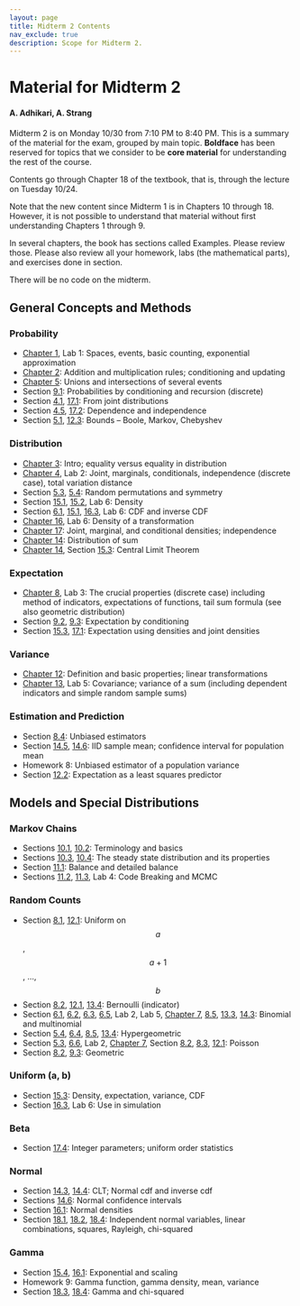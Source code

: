 ```yaml
---
layout: page
title: Midterm 2 Contents
nav_exclude: true
description: Scope for Midterm 2.
---
```

# Material for Midterm 2 #
#### A. Adhikari, A. Strang ####

Midterm 2 is on Monday 10/30 from 7:10 PM to 8:40 PM. This is a summary of the material for the exam, grouped by main topic. **Boldface** has been reserved for topics that we consider to be **core material** for understanding the rest of the course.

Contents go through Chapter 18 of the textbook, that is, through the lecture on Tuesday 10/24.

Note that the new content since Midterm 1 is in Chapters 10 through 18. However, it is not possible to understand that material without first understanding Chapters 1 through 9.

In several chapters, the book has sections called Examples. Please review those. Please also review all your homework, labs (the mathematical parts), and exercises done in section.

There will be no code on the midterm.

## General Concepts and Methods ##

### Probability ###
- [Chapter 1](http://prob140.org/textbook/content/Chapter_01/00_Fundamentals.html), Lab 1: Spaces, events, basic counting, exponential approximation
- [Chapter 2](http://prob140.org/textbook/content/Chapter_02/00_Calculating_Chances.html): Addition and multiplication rules; conditioning and updating
- [Chapter 5](http://prob140.org/textbook/content/Chapter_05/00_Collections_of_Events.html): Unions and intersections of several events
- Section [9.1](http://prob140.org/textbook/content/Chapter_09/01_Probability_by_Conditioning.html): Probabilities by conditioning and recursion (discrete)
- Section [4.1](http://prob140.org/textbook/content/Chapter_04/01_Joint_Distributions.html#), [17.1](http://prob140.org/textbook/content/Chapter_17/01_Probabilities_and_Expectations.html#probabilities-as-volumes): From joint distributions
- Section [4.5](http://prob140.org/textbook/content/Chapter_04/05_Dependence_and_Independence.html), [17.2](http://prob140.org/textbook/content/Chapter_17/02_Independence.html): Dependence and independence
- Section [5.1](http://prob140.org/textbook/content/Chapter_05/01_Bounding_the_Chance_of_a_Union.html), [12.3](http://prob140.org/textbook/content/Chapter_12/03_Bounds.html): Bounds – Boole, Markov, Chebyshev

### Distribution ###
- [Chapter 3](http://prob140.org/textbook/content/Chapter_03/00_Random_Variables.html): Intro; equality versus equality in distribution
- [Chapter 4](http://prob140.org/textbook/content/Chapter_04/00_Relations_Between_Variables.html), Lab 2: Joint, marginals, conditionals, independence (discrete case), total variation distance
- Section [5.3](http://prob140.org/textbook/content/Chapter_05/03_The_Matching_Problem.html), [5.4](http://prob140.org/textbook/content/Chapter_05/04_Sampling_Without_Replacement.html): Random permutations and symmetry
- Section [15.1](http://prob140.org/textbook/content/Chapter_15/01_Density_and_CDF.html), [15.2](http://prob140.org/textbook/content/Chapter_15/02_The_Meaning_of_Density.html), Lab 6: Density
- Section [6.1](http://prob140.org/textbook/content/Chapter_06/01_Binomial_Distribution.html#cumulative-distribution-function-cdf), [15.1](http://prob140.org/textbook/content/Chapter_15/01_Density_and_CDF.html), [16.3](http://prob140.org/textbook/content/Chapter_16/03_Simulation_via_the_CDF.html), Lab 6: CDF and inverse CDF
- [Chapter 16](http://prob140.org/textbook/content/Chapter_16/00_Transformations.html), Lab 6: Density of a transformation
- [Chapter 17](http://prob140.org/textbook/content/Chapter_17/00_Joint_Densities.html): Joint, marginal, and conditional densities; independence
- [Chapter 14](http://prob140.org/textbook/content/Chapter_14/00_The_Central_Limit_Theorem.html): Distribution of sum
- [Chapter 14](http://prob140.org/textbook/content/Chapter_14/00_The_Central_Limit_Theorem.html), Section [15.3](http://prob140.org/textbook/content/Chapter_15/03_Expectation.html#example-random-discs): Central Limit Theorem

### Expectation ###
- [Chapter 8](http://prob140.org/textbook/content/Chapter_08/00_Expectation.html), Lab 3: The crucial properties (discrete case) including method of indicators, expectations of functions, tail sum formula (see also geometric distribution)
- Section [9.2](http://prob140.org/textbook/content/Chapter_09/02_Expectation_by_Conditioning.html), [9.3](http://prob140.org/textbook/content/Chapter_09/03_Expected_Waiting_Times.html): Expectation by conditioning
- Section [15.3](http://prob140.org/textbook/content/Chapter_15/03_Expectation.html), [17.1](http://prob140.org/textbook/content/Chapter_17/01_Probabilities_and_Expectations.html): Expectation using densities and joint densities

### Variance ###
- [Chapter 12](http://prob140.org/textbook/content/Chapter_12/00_Standard_Deviation.html): Definition and basic properties; linear transformations
- [Chapter 13](http://prob140.org/textbook/content/Chapter_13/00_Variance_Via_Covariance.html), Lab 5: Covariance; variance of a sum (including dependent indicators and simple random sample sums)

### Estimation and Prediction ###
- Section [8.4](http://prob140.org/textbook/content/Chapter_08/04_Additivity.html#unbiased-estimator): Unbiased estimators
- Section [14.5](http://prob140.org/textbook/content/Chapter_14/05_The_Sample_Mean.html), [14.6](http://prob140.org/textbook/content/Chapter_14/06_Confidence_Intervals.html): IID sample mean; confidence interval for population mean
- Homework 8: Unbiased estimator of a population variance
- Section [12.2](http://prob140.org/textbook/content/Chapter_12/02_Prediction_and_Estimation.html): Expectation as a least squares predictor

## Models and Special Distributions ##

### Markov Chains ###
- Sections [10.1](http://prob140.org/textbook/content/Chapter_10/01_Transitions.html), [10.2](http://prob140.org/textbook/content/Chapter_10/02_Deconstructing_Chains.html): Terminology and basics
- Sections [10.3](http://prob140.org/textbook/content/Chapter_10/03_Long_Run_Behavior.html), [10.4](http://prob140.org/textbook/content/Chapter_10/04_Examples.html): The steady state distribution and its properties
- Section [11.1](http://prob140.org/textbook/content/Chapter_11/01_Balance_and_Detailed_Balance.html): Balance and detailed balance
- Sections [11.2](http://prob140.org/textbook/content/Chapter_11/02_Code_Breaking.html), [11.3](http://prob140.org/textbook/content/Chapter_11/03_Metropolis_Algorithm.html), Lab 4: Code Breaking and MCMC

### Random Counts ###
- Section [8.1](http://prob140.org/textbook/content/Chapter_08/02_Applying_the_Definition.html#uniform-on-an-interval-of-integers), [12.1](http://prob140.org/textbook/content/Chapter_12/01_Definition.html#uniform): Uniform on $$a$$, $$a + 1$$, ..., $$b$$
- Section [8.2](http://prob140.org/textbook/content/Chapter_08/02_Applying_the_Definition.html#bernoulli-and-indicators), [12.1](http://prob140.org/textbook/content/Chapter_12/01_Definition.html#indicator), [13.4](http://prob140.org/textbook/content/Chapter_13/04_Symmetry_and_Indicators.html#indicators): Bernoulli (indicator)
- Section [6.1](http://prob140.org/textbook/content/Chapter_06/01_Binomial_Distribution.html), [6.2](http://prob140.org/textbook/content/Chapter_06/02_Examples.html), [6.3](http://prob140.org/textbook/content/Chapter_06/03_Multinomial_Distribution.html), [6.5](http://prob140.org/textbook/content/Chapter_06/05_Odds_Ratios.html), Lab 2, Lab 5, [Chapter 7](http://prob140.org/textbook/content/Chapter_07/00_Poissonization.html), [8.5](http://prob140.org/textbook/content/Chapter_08/05_Method_of_Indicators.html#expectation-of-the-binomial), [13.3](http://prob140.org/textbook/content/Chapter_13/03_Sums_of_Independent_Variables.html#variance-of-the-binomial), [14.3](http://prob140.org/textbook/content/Chapter_14/03_Central_Limit_Theorem.html#approximating-the-binomial-n-p-distribution): Binomial and multinomial
- Section [5.4](http://prob140.org/textbook/content/Chapter_05/04_Sampling_Without_Replacement.html#counting-good-elements-in-a-simple-random-sample), [6.4](http://prob140.org/textbook/content/Chapter_06/04_The_Hypergeometric_Revisited.html), [8.5](http://prob140.org/textbook/content/Chapter_08/05_Method_of_Indicators.html#expectation-of-the-hypergeometric), [13.4](http://prob140.org/textbook/content/Chapter_13/04_Symmetry_and_Indicators.html#example-variance-of-the-hypergeometric): Hypergeometric
- Section [5.3](http://prob140.org/textbook/content/Chapter_05/03_The_Matching_Problem.html#k-matches), [6.6](http://prob140.org/textbook/content/Chapter_06/06_Law_of_Small_Numbers.html), Lab 2, [Chapter 7](http://prob140.org/textbook/content/Chapter_07/00_Poissonization.html), Section [8.2](http://prob140.org/textbook/content/Chapter_08/02_Applying_the_Definition.html#poisson), [8.3](http://prob140.org/textbook/content/Chapter_08/03_Expectations_of_Functions.html#e-x-x-1-for-a-poisson-variable-x), [12.1](http://prob140.org/textbook/content/Chapter_12/01_Definition.html#poisson): Poisson
- Section [8.2](http://prob140.org/textbook/content/Chapter_08/02_Applying_the_Definition.html#geometric), [9.3](http://prob140.org/textbook/content/Chapter_09/03_Expected_Waiting_Times.html): Geometric

### Uniform (a, b) ###
- Section [15.3](http://prob140.org/textbook/content/Chapter_15/03_Expectation.html#uniform-0-1): Density, expectation, variance, CDF
- Section [16.3](http://prob140.org/textbook/content/Chapter_16/03_Simulation_via_the_CDF.html), Lab 6: Use in simulation

### Beta ###
- Section [17.4](http://prob140.org/textbook/content/Chapter_17/04_Beta_Densities_with_Integer_Parameters.html): Integer parameters; uniform order statistics

### Normal ###
- Section [14.3](http://prob140.org/textbook/content/Chapter_14/03_Central_Limit_Theorem.html), [14.4](http://prob140.org/textbook/content/Chapter_14/04_SciPy_and_Normal_Curves.html): CLT; Normal cdf and inverse cdf
- Sections [14.6](http://prob140.org/textbook/content/Chapter_14/06_Confidence_Intervals.html): Normal confidence intervals
- Section [16.1](http://prob140.org/textbook/content/Chapter_16/01_Linear_Transformations.html#the-normal-densities): Normal densities
- Section [18.1](http://prob140.org/textbook/content/Chapter_18/01_Standard_Normal_Basics.html), [18.2](http://prob140.org/textbook/content/Chapter_18/02_Sums_of_Independent_Normal_Variables.html), [18.4](http://prob140.org/textbook/content/Chapter_18/04_Chi_Squared_Distributions.html): Independent normal variables, linear combinations, squares, Rayleigh, chi-squared

### Gamma ###
- Section [15.4](http://prob140.org/textbook/content/Chapter_15/04_Exponential_Distribution.html), [16.1](http://prob140.org/textbook/content/Chapter_16/01_Linear_Transformations.html#linear-transformation-exponential-density): Exponential and scaling
- Homework 9: Gamma function, gamma density, mean, variance
- Section [18.3](http://prob140.org/textbook/content/Chapter_18/03_The_Gamma_Family.html), [18.4](http://prob140.org/textbook/content/Chapter_18/04_Chi_Squared_Distributions.html): Gamma and chi-squared

